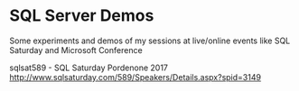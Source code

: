 # SQL Server Demos
Some experiments and demos of my sessions at live/online events like SQL Saturday and Microsoft Conference

sqlsat589 - SQL Saturday Pordenone 2017 http://www.sqlsaturday.com/589/Speakers/Details.aspx?spid=3149 

